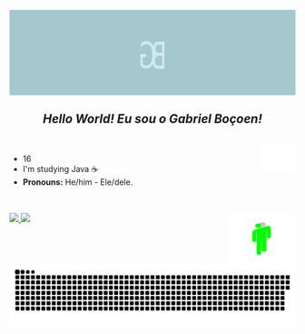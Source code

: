  <div style="display: inline_block"><br>
<img align="center" alt="Gmns-Gif" height="150" width="1100" src="https://github.com/gabrielbocoen/gabrielbocoen/blob/main/arts/GB_banner.jpeg?raw=true">
</div>

<h2 align="center"> <i> Hello World! Eu sou o Gabriel Boçoen! </i> </h2>

 <div style="display: inline_block"><br>
<img align="right" alt="Gmns-Gif" height="45" width="60" src="https://github.com/gabrielbocoen/gabrielbocoen/blob/main/arts/GB.png?raw=true">
</div>

- 16
- I'm studying Java ☕
- __Pronouns:__ He/him - Ele/dele.

##

<div style="display: inline_block"><br>
  <img align="right" alt="Gmns-Gif" height="90" width="120" src="https://github.com/gabrielbocoen/gabrielbocoen/blob/main/arts/blohsh.gif?raw=true">
  <a href="https://github.com/gabrielbocoen">
   
  <img height="100em" src="https://github-readme-stats.vercel.app/api?username=gabrielbocoen&show_icons=true&theme=dark&include_all_commits=true&count_private=true"/>
  <img height="100em" src="https://github-readme-stats.vercel.app/api/top-langs/?username=gabrielbocoen&layout=compact&langs_count=7&theme=dark"/>
    
</div>
  
  ![Snake animation](https://github.com/gabrielbocoen/gabrielbocoen/blob/output/github-contribution-grid-snake.svg)
